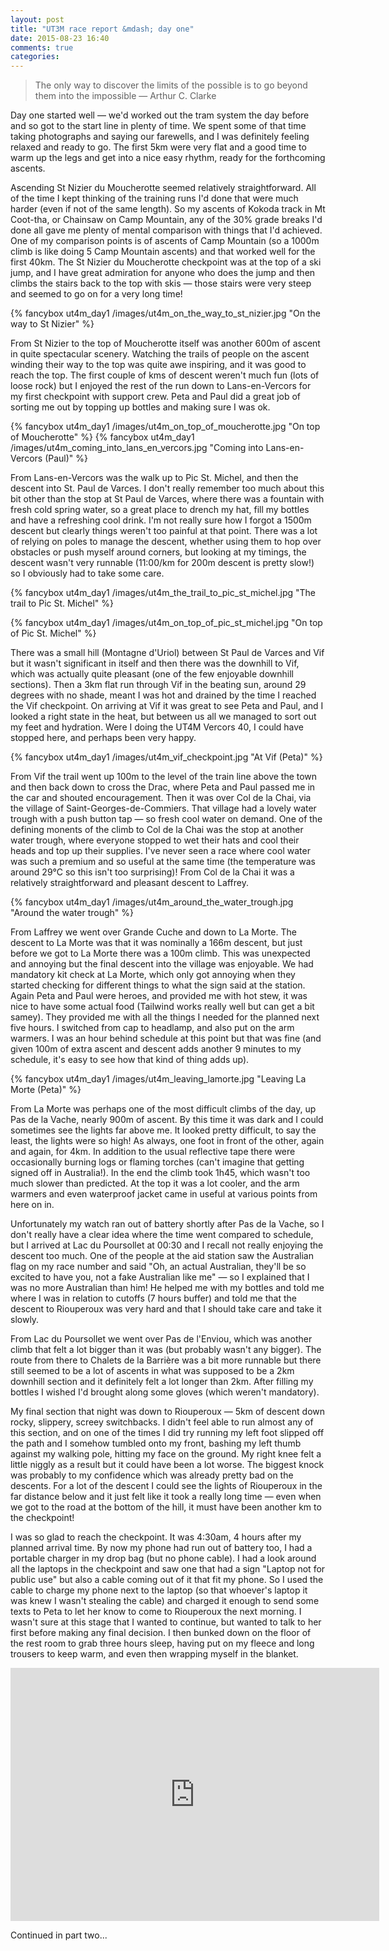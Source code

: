 ```yaml
---
layout: post
title: "UT3M race report &mdash; day one"
date: 2015-08-23 16:40
comments: true
categories:
---
```

> The only way to discover the limits of the possible is to go beyond them into the impossible &mdash; Arthur C. Clarke

Day one started well &mdash; we'd worked out the tram system the day before and so got to the
start line in plenty of time. We spent some of that time taking photographs and saying our
farewells, and I was definitely feeling relaxed and ready to go. The first 5km were very
flat and a good time to warm up the legs and get into a nice easy rhythm, ready for the
forthcoming ascents.

Ascending St Nizier du Moucherotte seemed relatively straightforward. All of the time I
kept thinking of the training runs I'd done that were much harder (even if not of the
same length). So my ascents of Kokoda track in Mt Coot-tha, or Chainsaw on Camp Mountain,
any of the 30% grade breaks I'd done all gave me plenty of mental comparison with things
that I'd achieved. One of my comparison points is of ascents of Camp Mountain (so a 1000m
climb is like doing 5 Camp Mountain ascents) and that worked well for the first 40km.
The St Nizier du Moucherotte checkpoint was at the top of a ski jump, and I have great
admiration for anyone who does the jump and then climbs the stairs back to the top with skis
&mdash; those stairs were very steep and seemed to go on for a very long time!

{% fancybox ut4m_day1 /images/ut4m_on_the_way_to_st_nizier.jpg "On the way to St Nizier" %}


From St Nizier to the top of Moucherotte itself was another 600m of ascent in quite spectacular
scenery. Watching the trails of people on the ascent winding their way to the top was
quite awe inspiring, and it was good to reach the top. The first couple of kms of descent
weren't much fun (lots of loose rock) but I enjoyed the rest of the run down to Lans-en-Vercors
for my first checkpoint with support crew. Peta and Paul did a great job of sorting me out
by topping up bottles and making sure I was ok.

{% fancybox ut4m_day1 /images/ut4m_on_top_of_moucherotte.jpg "On top of Moucherotte" %}
{% fancybox ut4m_day1 /images/ut4m_coming_into_lans_en_vercors.jpg "Coming into Lans-en-Vercors (Paul)" %}

From Lans-en-Vercors was the walk up to Pic St. Michel, and then the descent into
St. Paul de Varces. I don't really remember too much about this bit other than
the stop at St Paul de Varces, where there was a fountain with fresh cold spring
water, so a great place to drench my hat, fill my bottles and have a refreshing cool
drink. I'm not really sure how I forgot a 1500m descent but clearly things weren't
too painful at that point. There was a lot of relying on poles to manage the descent,
whether using them to hop over obstacles or push myself around corners, but
looking at my timings, the descent wasn't very runnable
(11:00/km for 200m descent is pretty slow!) so I obviously had to take some care.

{% fancybox ut4m_day1 /images/ut4m_the_trail_to_pic_st_michel.jpg "The trail to Pic St. Michel" %}

{% fancybox ut4m_day1 /images/ut4m_on_top_of_pic_st_michel.jpg "On top of Pic St. Michel" %}

There was a small hill (Montagne d'Uriol) between St Paul de Varces and Vif
but it wasn't significant in itself and then there was the downhill to
Vif, which was actually quite pleasant (one of the few enjoyable downhill sections).
Then a 3km flat run through Vif in the beating sun, around 29 degrees with no shade, meant
I was hot and drained by the time I reached the Vif checkpoint.  On arriving at Vif it was
great to see Peta and Paul, and 
I looked a right state in the heat, but between us all we managed to sort out my feet
and hydration. Were I doing the UT4M Vercors 40, I could have stopped here, and perhaps
been very happy.

{% fancybox ut4m_day1 /images/ut4m_vif_checkpoint.jpg "At Vif (Peta)" %}

From Vif the trail went up 100m to the level of the train line above the town and then
back down to cross the Drac, where Peta and Paul passed me in the car and shouted
encouragement. Then it was over Col de la Chai, via the village of
Saint-Georges-de-Commiers. That village had a lovely water trough with a push button
tap &mdash; so fresh cool water on demand. One of the defining monents of the climb to
Col de la Chai was the stop at another water trough, where everyone stopped to wet
their hats and cool their heads and top up their supplies. I've never seen a race
where cool water was such a premium and so useful at the same time (the temperature
was around 29&deg;C so this isn't too surprising)! From Col de la
Chai it was a relatively straightforward and pleasant descent to Laffrey.

{% fancybox ut4m_day1 /images/ut4m_around_the_water_trough.jpg "Around the water trough" %}

From Laffrey we went over Grande Cuche and down to La Morte.
The descent to La Morte was that it was nominally a 166m descent, but just before we
got to La Morte there was a 100m climb. This was unexpected and annoying but the final
descent into the village was enjoyable. We had mandatory kit check at La Morte, which
only got annoying when they started checking for different things to what the sign
said at the station.  Again Peta and Paul were heroes, and
provided me with hot stew, it was nice to have some actual food (Tailwind works really
well but can get a bit samey). They provided me with all the things I needed for
the planned next five hours. I switched from cap to headlamp, and also put on the
arm warmers. I was an hour behind schedule at this point but that
was fine (and given 100m of extra ascent and descent adds another 9 minutes to my
schedule, it's easy to see how that kind of thing adds up).

{% fancybox ut4m_day1 /images/ut4m_leaving_lamorte.jpg "Leaving La Morte (Peta)" %}

From La Morte was perhaps one of the most difficult climbs of the day, up Pas de
la Vache, nearly 900m of ascent. By this time it was dark and I could sometimes
see the lights far above me. It looked pretty difficult, to say the least, the
lights were so high! As
always, one foot in front of the other, again and again, for 4km. In addition
to the usual reflective tape there were occasionally burning logs or flaming
torches (can't imagine that getting signed off in Australia!). In the end the
climb took 1h45, which wasn't too much slower than predicted. At the top
it was a lot cooler, and the arm warmers and even waterproof jacket came in
useful at various points from here on in.

Unfortunately my watch ran out of battery shortly after Pas de la Vache,
so I don't really have a clear idea where the time went compared to schedule,
but I arrived at Lac du Poursollet at 00:30 and I recall not really enjoying
the descent too much. One of the people at the aid station saw the Australian
flag on my race number and said "Oh, an actual Australian, they'll be so
excited to have you, not a fake Australian like me" &mdash; so I explained that I
was no more Australian than him! He helped me with my bottles and told me
where I was in relation to cutoffs (7 hours buffer) and told me that the
descent to Riouperoux was very hard and that I should take care and take it
slowly.

From Lac du Poursollet we went over Pas de l'Enviou, which was another
climb that felt a lot bigger than it was (but probably wasn't any bigger).
The route from there to Chalets de la Barrière was a bit more runnable
but there still seemed to be a lot of ascents in what was supposed to be
a 2km downhill section and it definitely felt a lot longer than 2km.
After filling my bottles I wished I'd brought along some gloves (which
weren't mandatory).

My final section that night was down to Riouperoux &mdash; 5km of descent
down rocky, slippery, screey switchbacks. I didn't feel able to run
almost any of this section, and on one of the times I did try running
my left foot slipped off the path and I somehow tumbled onto my front,
bashing my left thumb against my walking pole, hitting my face on the
ground. My right knee felt a little niggly as a result but it could have
been a lot worse. The biggest knock was probably to my confidence which
was already pretty bad on the descents. For a lot of the descent I
could see the lights of Riouperoux in the far distance below and it
just felt like it took a really long time &mdash; even when we got to the road
at the bottom of the hill, it must have been another km to the checkpoint!

I was so glad to reach the checkpoint. It was 4:30am, 4 hours after my planned arrival time.  By now my phone had run out of
battery too, I had a portable charger in my drop bag (but no phone cable).
I had a look around all the laptops in the checkpoint and saw one that
had a sign "Laptop not for public use" but also a cable coming out of it
that fit my phone. So I used the cable to charge my phone next to the
laptop (so that whoever's laptop it was knew I wasn't stealing the cable)
and charged it enough to send some texts to Peta to let her know to
come to Riouperoux the next morning.  I wasn't sure at this stage that
I wanted to continue, but wanted to talk to her first before making any final
decision. I then bunked down on the floor of the rest room to grab
three hours sleep, having put on my fleece and long trousers to keep
warm, and even then wrapping myself in the blanket.

<iframe height='405' width='590' frameborder='0' allowtransparency='true' scrolling='no' src='https://www.strava.com/activities/375825361/embed/d7ffc89a52aca370301646a45c802678f70d1c6e'></iframe>

Continued in part two...

